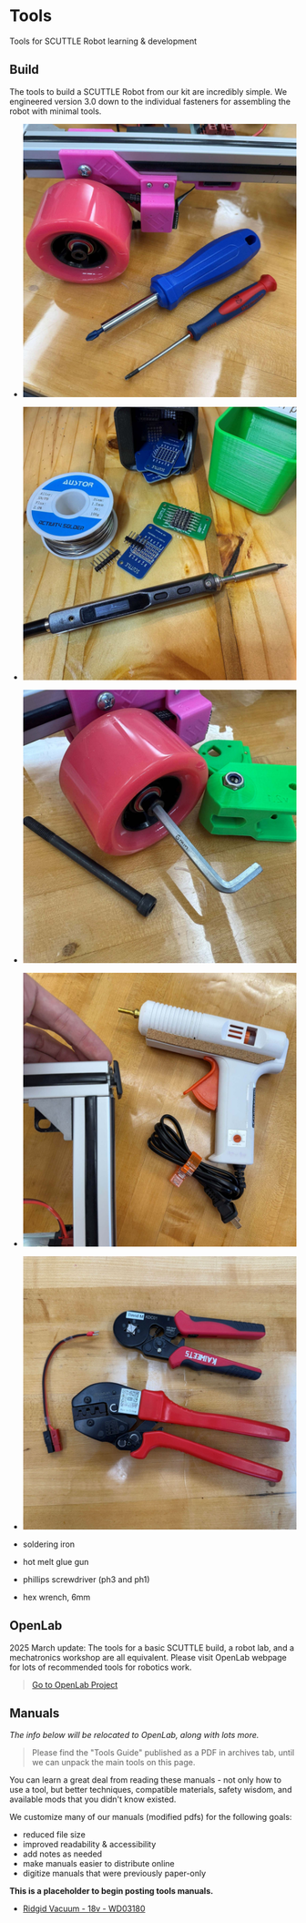 # Tools

Tools for SCUTTLE Robot learning & development

## Build

The tools to build a SCUTTLE Robot from our kit are incredibly simple.  We engineered version 3.0 down to the individual fasteners for assembling the robot with minimal tools.

* ![screwdriver](img/tools_screwdriver.jpg)
* ![soldering iron](img/tools_solderingiron.jpg)
* ![hex wrench 6mm](img/tools_hex6mm.jpg)
* ![hot glue gun](img/tools_hotgluegun.jpg)
* ![crimers1](img/tools_crimpers1.jpg)


* soldering iron
* hot melt glue gun
* phillips screwdriver (ph3 and ph1)
* hex wrench, 6mm

## OpenLab

2025 March update:  The tools for a basic SCUTTLE build, a robot lab, and a mechatronics workshop are all equivalent.  Please visit OpenLab webpage for lots of recommended tools for robotics work. 

>
> [Go to OpenLab Project](https://qr.net/openlabproject)
>

## Manuals

_The info below will be relocated to OpenLab, along with lots more._

>
> Please find the "Tools Guide" published as a PDF in archives tab, until we can unpack the main tools on this page.
>



You can learn a great deal from reading these manuals - not only how to use a tool, but better techniques, compatible materials, safety wisdom, and available mods that you didn't know existed.

We customize many of our manuals (modified pdfs) for the following goals:
* reduced file size
* improved readability & accessibility
* add notes as needed
* make manuals easier to distribute online
* digitize manuals that were previously paper-only

**This is a placeholder to begin posting tools manuals.**
* [Ridgid Vacuum - 18v - WD03180](https://lobfile.com/file/M8QL.pdf)
